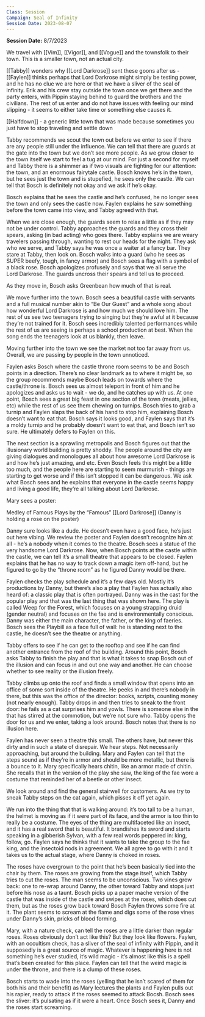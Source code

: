 ```yaml
---
Class: Session
Campaign: Seal of Infinity
Session Date: 2023-08-07
---
```

**Session Date:** 8/7/2023

We travel with [[Vim]], [[Vigor]], and [[Vogue]] and the townsfolk to their town. This is a smaller town, not an actual city.

[[Tabby]] wonders why [[Lord Darkrose]] sent these goons after us - [[Faylen]] thinks perhaps that Lord Darkrose might simply be testing power, and he has no clue we are here or that we have a sliver of the seal of infinity. Erik and his crew stay outside the town once we get there and the party enters, with Pippin staying behind to guard the brothers and the civilians. The rest of us enter and do not have issues with feeling our mind slipping - it seems to either take time or something else causes it.

[[Halfdown]] - a generic little town that was made because sometimes you just have to stop traveling and settle down

Tabby recommends we scout the town out before we enter to see if there are any people still under the influence. We can tell that there are guards at the gate into the town but we don’t see more people. As we grow closer to the town itself we start to feel a tug at our mind. For just a second for myself and Tabby there is a shimmer as if two visuals are fighting for our attention: the town, and an enormous fairytale castle. Bosch knows he’s in the town, but he sees just the town and is stupefied, he sees only the castle. We can tell that Bosch is definitely not okay and we ask if he’s okay.

Bosch explains that he sees the castle and he’s confused, he no longer sees the town and only sees the castle now. Faylen explains he saw something before the town came into view, and Tabby agreed with that.

When we are close enough, the guards seem to relax a little as if they may not be under control. Tabby approaches the guards and they cross their spears, asking (in bad acting) who goes there. Tabby explains we are weary travelers passing through, wanting to rest our heads for the night. They ask who we serve, and Tabby says he was once a waiter at a fancy bar. They stare at Tabby, then look on. Bosch walks into a guard (who he sees as SUPER beefy, tough, in fancy armor) and Bosch sees a flag with a symbol of a black rose. Bosch apologizes profusely and says that we all serve the Lord Darkrose. The guards uncross their spears and tell us to proceed.

As they move in, Bosch asks Greenbean how much of that is real.

We move further into the town. Bosch sees a beautiful castle with servants and a full musical number akin to “Be Our Guest” and a whole song about how wonderful Lord Darkrose is and how much we should love him. The rest of us see two teenagers trying to singing but they’re awful at it because they’re not trained for it. Bosch sees incredibly talented performances while the rest of us are seeing is perhaps a school production at best. When the song ends the teenagers look at us blankly, then leave.

Moving further into the town we see the market not too far away from us. Overall, we are passing by people in the town unnoticed.

Faylen asks Bosch where the castle throne room seems to be and Bosch points in a direction. There’s no clear landmark as to where it might be, so the group recommends maybe Bosch leads on towards where the castle/throne is. Bosch sees us almost teleport in front of him and he apologizes and asks us to wait - we do, and he catches up with us. At one point, Bosch sees a great big feast in one section of the town (meats, jellies, etc) while the rest of us see them chewing on turnips. Bosch tries to grab a turnip and Faylen slaps the back of his hand to stop him, explaining Bosch doesn’t want to eat that. Bosch says it looks good, and Faylen says that it’s a moldy turnip and he probably doesn’t want to eat that, and Bosch isn’t so sure. He ultimately defers to Faylen on this.

The next section is a sprawling metropolis and Bosch figures out that the illusionary world building is pretty shoddy. The people around the city are giving dialogues and monologues all about how awesome Lord Darkrose is and how he’s just amazing, and etc. Even Bosch feels this might be a little too much, and the people here are starting to seem murmurish - things are starting to get worse and if this isn’t stopped it can be dangerous. We ask what Bosch sees and he explains that everyone in the castle seems happy and living a good life, they’re all talking about Lord Darkrose.

Mary sees a poster:

Medley of Famous Plays by the “Famous” [[Lord Darkrose]] (Danny is holding a rose on the poster)

Danny sure looks like a dude. He doesn’t even have a good face, he’s just out here vibing. We review the poster and Faylen doesn’t recognize him at all - he’s a nobody when it comes to the theatre. Bosch sees a statue of the very handsome Lord Darkrose. Now, when Bosch points at the castle within the castle, we can tell it’s a small theatre that appears to be closed. Faylen explains that he has no way to track down a magic item off-hand, but he figured to go by the “throne room” as he figured Danny would be there.

Faylen checks the play schedule and it’s a few days old. Mostly it’s productions by Danny, but there’s also a play that Faylen has actually also heard of: a classic play that is often portrayed. Danny was in the cast for the popular play and that was the last thing that was shown here. The play is called Weep for the Forest, which focuses on a young strapping druid (gender neutral) and focuses on the fae and is environmentally conscious. Danny was either the main character, the father, or the king of faeries. Bosch sees the Playbill as a face full of wall: he is standing next to the castle, he doesn’t see the theatre or anything.

Tabby offers to see if he can get to the rooftop and see if he can find another entrance from the roof of the building. Around this point, Bosch asks Tabby to finish the play and that is what it takes to snap Bosch out of the illusion and can focus in and out one way and another. He can choose whether to see reality or the illusion freely.

Tabby climbs up onto the roof and finds a small window that opens into an office of some sort inside of the theatre. He peeks in and there’s nobody in there, but this was the office of the director: books, scripts, counting money (not nearly enough). Tabby drops in and then tries to sneak to the front door: he fails as a cat surprises him and yowls. There is someone else in the that has stirred at the commotion, but we’re not sure who. Tabby opens the door for us and we enter, taking a look around. Bosch notes that there is no illusion here.

Faylen has never seen a theatre this small. The others have, but never this dirty and in such a state of disrepair. We hear steps. Not necessarily approaching, but around the building. Mary and Faylen can tell that the steps sound as if they’re in armor and should be more metallic, but there is a bounce to it. Mary specifically hears chitin, like an armor made of chitin. She recalls that in the version of the play she saw, the king of the fae wore a costume that reminded her of a beetle or other insect.

We look around and find the general stairwell for customers. As we try to sneak Tabby steps on the cat again, which pisses it off yet again.

We run into the thing that that is walking around: it’s too tall to be a human, the helmet is moving as if it were part of its face, and the armor is too thin to really be a costume. The eyes of the thing are multifaceted like an insect, and it has a real sword that is beautiful. It brandishes its sword and starts speaking in a gibberish Sylvan, with a few real words peppered in: king, follow, go. Faylen says he thinks that it wants to take the group to the fae king, and the insectoid nods in agreement. We all agree to go with it and it takes us to the actual stage, where Danny is choked in roses.

The roses have overgrown to the point that he’s been basically tied into the chair by them. The roses are growing from the stage itself, which Tabby tries to cut the roses. The man seems to be unconscious. Two vines grow back: one to re-wrap around Danny, the other toward Tabby and stops just before his nose as a taunt. Bosch picks up a paper mache version of the castle that was inside of the castle and swipes at the roses, which does cut them, but as the roses grow back toward Bosch Faylen throws some fire at it. The plant seems to scream at the flame and digs some of the rose vines under Danny’s skin, pricks of blood forming.

Mary, with a nature check, can tell the roses are a little darker than regular roses. Roses obviously don’t act like this? But they look like flowers. Faylen, with an occultism check, has a sliver of the seal of infinity with Pippin, and it supposedly is a great source of magic. Whatever is happening here is not something he’s ever studied, it’s wild magic - it’s almost like this is a spell that’s been created for this place. Faylen can tell that the weird magic is under the throne, and there is a clump of these roses.

Bosch starts to wade into the roses (yelling that he isn’t scared of them for both his and their benefit) as Mary lectures the plants and Faylen pulls out his rapier, ready to attack if the roses seemed to attack Bocsh. Bosch sees the sliver: it’s pulsating as if it were a heart. Once Bosch sees it, Danny and the roses start screaming.